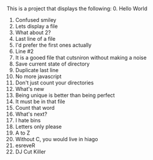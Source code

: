 This is a project that displays the following:
0. Hello World
1. Confused smiley
2. Lets display a file
3. What about 2?
4. Last line of a file
5. I'd prefer the first ones actually
6. Line #2
7. It is a gooed file that cutsniron without making a noise
8. Save current state of directory
9. Duplicate last line
10. No more javascript
11. Don't just count your directories
12. What's new
13. Being unique is better than being perfect
14. It must be in that file
15. Count that word
16. What's next?
17. I hate bins
18. Letters only please
19. A to Z
20. Without C, you would live in hiago
21. esreveR
22. DJ Cut Killer
